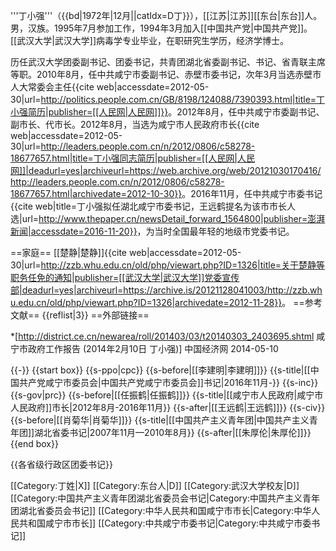 '''丁小强'''（{{bd|1972年|12月||catIdx=D丁}}），[[江苏|江苏]][[东台|东台]]人。男，汉族。1995年7月参加工作，1994年3月加入[[中国共产党|中国共产党]]。[[武汉大学|武汉大学]]病毒学专业毕业，在职研究生学历，经济学博士。

历任武汉大学团委副书记、团委书记，共青团湖北省委副书记、书记、省青联主席等职。2010年8月，任中共咸宁市委副书记、赤壁市委书记，次年3月当选赤壁市人大常委会主任<ref>{{cite web|accessdate=2012-05-30|url=http://politics.people.com.cn/GB/8198/124088/7390393.html|title=丁小强简历|publisher=[[人民网|人民网]]}}</ref>。2012年8月，任中共咸宁市委副书记、副市长、代市长。2012年8月，当选为咸宁市人民政府市长<ref>{{cite web|accessdate=2012-05-30|url=http://leaders.people.com.cn/n/2012/0806/c58278-18677657.html|title=丁小强同志简历|publisher=[[人民网|人民网]]|deadurl=yes|archiveurl=https://web.archive.org/web/20121030170416/http://leaders.people.com.cn/n/2012/0806/c58278-18677657.html|archivedate=2012-10-30}}</ref>。2016年11月，任中共咸宁市委书记<ref>{{cite web|title=丁小强拟任湖北咸宁市委书记，王远鹤提名为该市市长人选|url=http://www.thepaper.cn/newsDetail_forward_1564800|publisher=澎湃新闻|accessdate=2016-11-20}}</ref>，为当时全国最年轻的地级市党委书记。

==家庭==
[[楚静|楚静]]<ref>{{cite web|accessdate=2012-05-30|url=http://zzb.whu.edu.cn/old/php/viewart.php?ID=1326|title=关于楚静等职务任免的通知|publisher=[[武汉大学|武汉大学]]党委宣传部|deadurl=yes|archiveurl=https://archive.is/20121128041003/http://zzb.whu.edu.cn/old/php/viewart.php?ID=1326|archivedate=2012-11-28}}</ref>。
==参考文献==
{{reflist|3}}
==外部链接==

*[http://district.ce.cn/newarea/roll/201403/03/t20140303_2403695.shtml 咸宁市政府工作报告 (2014年2月10日 丁小强)] 中国经济网 2014-05-10

{{-}}
{{start box}}
{{s-ppo|cpc}}
{{s-before|[[李建明|李建明]]}}
{{s-title|[[中国共产党咸宁市委员会|中国共产党咸宁市委员会]]书记|2016年11月-}}
{{s-inc}}
{{s-gov|prc}}
{{s-before|[[任振鹤|任振鹤]]}}
{{s-title|[[咸宁市人民政府|咸宁市人民政府]]市长|2012年8月-2016年11月}}
{{s-after|[[王远鹤|王远鹤]]}}
{{s-civ}}
{{s-before|[[肖菊华|肖菊华]]}}
{{s-title|[[中国共产主义青年团|中国共产主义青年团]]湖北省委书记|2007年11月—2010年8月}}
{{s-after|[[朱厚伦|朱厚伦]]}}
{{end box}}

{{各省级行政区团委书记}}

[[Category:丁姓|X]]
[[Category:东台人|D]]
[[Category:武汉大学校友|D]]
[[Category:中国共产主义青年团湖北省委员会书记|Category:中国共产主义青年团湖北省委员会书记]]
[[Category:中华人民共和国咸宁市市长|Category:中华人民共和国咸宁市市长]]
[[Category:中共咸宁市委书记|Category:中共咸宁市委书记]]